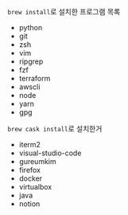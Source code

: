 `brew install`로 설치한 프로그램 목록
- python
- git
- zsh
- vim
- ripgrep
- fzf
- terraform
- awscli
- node
- yarn
- gpg

`brew cask install`로 설치한거
- iterm2
- visual-studio-code
- gureumkim
- firefox
- docker
- virtualbox
- java
- notion
